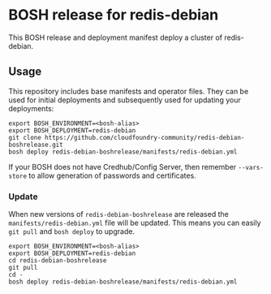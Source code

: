 # BOSH release for redis-debian

This BOSH release and deployment manifest deploy a cluster of redis-debian.

## Usage

This repository includes base manifests and operator files. They can be used for initial deployments and subsequently used for updating your deployments:

```
export BOSH_ENVIRONMENT=<bosh-alias>
export BOSH_DEPLOYMENT=redis-debian
git clone https://github.com/cloudfoundry-community/redis-debian-boshrelease.git
bosh deploy redis-debian-boshrelease/manifests/redis-debian.yml
```

If your BOSH does not have Credhub/Config Server, then remember `--vars-store` to allow generation of passwords and certificates.

### Update

When new versions of `redis-debian-boshrelease` are released the `manifests/redis-debian.yml` file will be updated. This means you can easily `git pull` and `bosh deploy` to upgrade.

```
export BOSH_ENVIRONMENT=<bosh-alias>
export BOSH_DEPLOYMENT=redis-debian
cd redis-debian-boshrelease
git pull
cd -
bosh deploy redis-debian-boshrelease/manifests/redis-debian.yml
```
